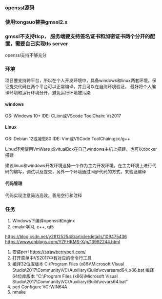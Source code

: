 ### openssl源码

### 使用tongsuo替换gmssl2.x 

### gmssl不支持tlcp， 服务端要支持签名证书和加密证书两个分开的配置，需要自己实现tls server
openssl支持不够充分


### 环境
项目要支持跨平台，所以在个人开发环境中，具备windows和linux两套环境，保证提交代码在两个平台可以正常编译，并且可以在自测环境验证。
最好将个人编译环境和运行环境分开，避免运行环境被污染

#### windows
OS: Windows 10+
IDE: CLion或VScode
ToolChain: Vs2017



#### Linux
OS: Debian 12或凝思80
IDE: Vim或VSCode
ToolChain:gcc/g++

Linux环境使用VmWare 或vitualBox在自己windows主机上搭建，也可以docker搭建

建议linux和windows开发环境选择一个作为主力开发环境，在主力环境上进行代码的编写，调试以及提交，另外一个环境通过同步代码的方式，来验证编译

#### 代码管理

代码实现注意简洁高效，善用空行和注释

### 任务

1. Windows下编译openssl和nginx
2. cmake学习, c++, qt5



https://blog.csdn.net/y281252548/article/details/109475436
https://www.cnblogs.com/YZFHKMS-X/p/13992244.html

1. 安装perl  https://strawberryperl.com/
2. 打开菜单中VS2017中有对应的命令行工具
3. 编译32位库版本
C:\Program Files (x86)\Microsoft Visual Studio\2017\Community\VC\Auxiliary\Build\vcvarsamd64_x86.bat
编译64位库版本
"C:\Program Files (x86)\Microsoft Visual Studio\2017\Community\VC\Auxiliary\Build\vcvars64.bat"
2. perl Configure VC-WIN64A
3. nmake




